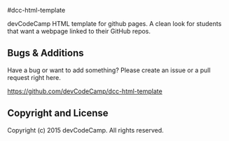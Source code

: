 #dcc-html-template

devCodeCamp HTML template for github pages. A clean look for students that want a webpage linked to their GitHub repos.


Bugs & Additions
----------------

Have a bug or want to add something? Please create an issue or a pull request right here.

https://github.com/devCodeCamp/dcc-html-template


Copyright and License
---------------------

Copyright (c) 2015 devCodeCamp. All rights reserved.
